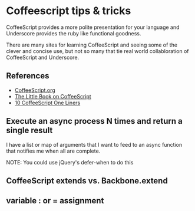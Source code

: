 # Coffeescript tips & tricks

CoffeeScript provides a more polite presentation for your language and Underscore provides the ruby like functional goodness.

There are many sites for learning CoffeeScript and seeing some of the clever and concise use, but not so many that tie real world collabloration of CoffeeScript and Underscore.

## References

- [CoffeeScript.org](http://coffeescript.org)
- [The Little Book on CoffeeScript](https://arcturo.github.io/library/coffeescript/)
- [10 CoffeeScript One Liners](http://ricardo.cc/2011/06/02/10-CoffeeScript-One-Liners-to-Impress-Your-Friends.html)

## Execute an async process N times and return a single result

I have a list or map of arguments that I want to feed to an async function that notifies me when all are complete.

NOTE: You could use jQuery's defer-when to do this


## CoffeeScript extends vs. Backbone.extend


## variable : or = assignment